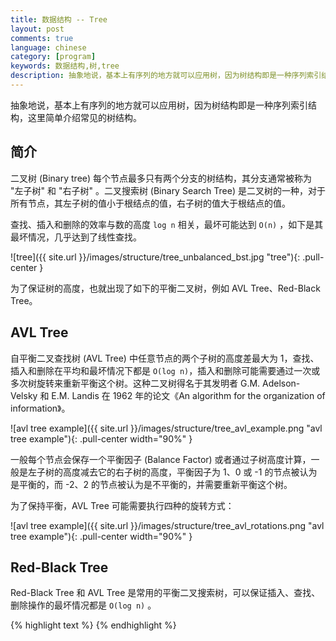 ```yaml
---
title: 数据结构 -- Tree
layout: post
comments: true
language: chinese
category: [program]
keywords: 数据结构,树,tree
description: 抽象地说，基本上有序列的地方就可以应用树，因为树结构即是一种序列索引结构，这里简单介绍常见的树结构。
---
```


抽象地说，基本上有序列的地方就可以应用树，因为树结构即是一种序列索引结构，这里简单介绍常见的树结构。

<!-- more -->

## 简介

二叉树 (Binary tree) 每个节点最多只有两个分支的树结构，其分支通常被称为 "左子树" 和 "右子树" 。二叉搜索树 (Binary Search Tree) 是二叉树的一种，对于所有节点，其左子树的值小于根结点的值，右子树的值大于根结点的值。

查找、插入和删除的效率与数的高度 ```log n``` 相关，最坏可能达到 ```O(n)``` ，如下是其最坏情况，几乎达到了线性查找。

![tree]({{ site.url }}/images/structure/tree_unbalanced_bst.jpg "tree"){: .pull-center }

为了保证树的高度，也就出现了如下的平衡二叉树，例如 AVL Tree、Red-Black Tree。

## AVL Tree

自平衡二叉查找树 (AVL Tree) 中任意节点的两个子树的高度差最大为 1，查找、插入和删除在平均和最坏情况下都是 ```O(log n)```，插入和删除可能需要通过一次或多次树旋转来重新平衡这个树。这种二叉树得名于其发明者 G.M. Adelson-Velsky 和 E.M. Landis 在 1962 年的论文《An algorithm for the organization of information》。

![avl tree example]({{ site.url }}/images/structure/tree_avl_example.png "avl tree example"){: .pull-center width="90%" }

一般每个节点会保存一个平衡因子 (Balance Factor) 或者通过子树高度计算，一般是左子树的高度减去它的右子树的高度，平衡因子为 1、0 或 -1 的节点被认为是平衡的，而 -2、2 的节点被认为是不平衡的，并需要重新平衡这个树。

为了保持平衡，AVL Tree 可能需要执行四种的旋转方式：

![avl tree example]({{ site.url }}/images/structure/tree_avl_rotations.png "avl tree example"){: .pull-center width="90%" }

<!--
http://btechsmartclass.com/DS/U5_T2.html
https://www.tutorialspoint.com/data_structures_algorithms/avl_tree_algorithm.htm
-->

## Red-Black Tree

Red-Black Tree 和 AVL Tree 是常用的平衡二叉搜索树，可以保证插入、查找、删除操作的最坏情况都是 ```O(log n)``` 。

<!--
Both red-black trees and AVL trees are the most commonly used balanced binary search trees and they support insertion, deletion and look-up in guaranteed O(logN) time. However, there are following points of comparison between the two:

    AVL trees are more rigidly balanced and hence provide faster look-ups. Thus for a look-up intensive task use an AVL tree.
    For an insert intensive tasks, use a Red-Black tree.
    AVL trees store the balance factor at each node. This takes O(N) extra space. However, if we know that the keys that will be inserted in the tree will always be greater than zero, we can use the sign bit of the keys to store the colour information of a red-black tree. Thus, in such cases red-black tree takes O(1) extra space.
In general, the rotations for an AVL tree are harder to implement and debug than that for a Red-Black tree.

http://web.mit.edu/~emin/Desktop/ref_to_emin/www.old/source_code/red_black_tree/index.html

https://github.com/mirek/rb_tree


Rust语言
https://github.com/rustcc/rust-zh
Rust安装
https://blog.csdn.net/tjzzy/article/details/88635514

Binary Tree (二叉树 只有两个节点)
 |-> Full Binary Tree(完满二叉树 叶子在同一层)
 |-> Complete Binary Tree(完整二叉树 按照从上到下从左到右满足FBT)
 |-> Splay Tree(伸展树)
 |-> B+ Tree
 |-> Radix Tree
 |-> Binary Search Tree(二叉搜索树 按照Key排序)
    |-> Threaded Binary Tree(线索二叉树)
    |-> AVL Tree(自平衡二叉树)
    |-> Red Black Tree(红黑树)


接著來看RBT的五項特徵：

* 每个节点只能是红色或者黑色；
* 根节点一定是黑色；
* 每个叶子节点一定是黑色；
* 当某个节点是红色时，其两个子节点必定是黑色，不能出现两个红色节点相连，黑色节点没有限制；
* 从任何一个节点到叶子节点的黑色节点数量相同。

通过这些约束保证了红黑树的关键特性：从根到叶子的最长路径不多于最短路径的两倍。保证树是大致平衡的，当红黑树的节点数为 `n` 时，树的高度不会超过 `2log(n+1)` 。

上述的性质 4 保证了根到叶子的路径不能有两个相邻的红色节点，最短路径可能都是黑色节点，最长路径可能有交替的红黑节点。而性质 5 保证了没有路径能多于任何其它路径的两倍长。

现实中 C++ 中的 `std::set` 和 `std:map` 使用的就是红黑树，包括了内核中的很多数据维护。

相比于 AVL 树来说，牺牲了部分平衡性以换取插入和删除时的旋转操作。

伸展数实现介绍
https://www.cnblogs.com/vamei/archive/2013/03/24/2976545.html

https://github.com/fbuihuu/libtree
https://github.com/alrightchiu/SecondRound

~/workspace/kernel/linux-4.19.59/lib/rbtree.c

如果标明结构体中的成员是 2 字节对齐的，那么可以将红黑的标识添加到 `parent` 的指针中，这样可以减少一个成员的使用。

https://www.geeksforgeeks.org/red-black-tree-vs-avl-tree/
http://alrightchiu.github.io/SecondRound/treeshu-introjian-jie.html

搜索顺序

* Pre-Order 先当前节点，然后左节点，最后右节点。
* In-Order 首先左节点，然后当前节点，最后右节点。
* Post-Order 首先左节点，然后右节点，最后当前节点。
* Level-Order 每层按照从左到右的顺序遍历。

在 C99 中定义了 `intptr_t` `uintptr_t` 两种类型，在头文件 `stdint.h` 中，都是为了适配不同机器 (32bits 64bits) 上的 `void *` 指针，同时也可保存 `char` `short` `int` `long` 证书类型的值。

https://github.com/ShiqiYu/libfacedetection




##############################################
## 树
##############################################

## LSM-Tree

Log Structured Merge Tree 的数据组织方式被应用于多种数据库，如 LevelDB、HBase、Cassandra 等，相比 B+ Tree 以及其它的索引存储实现，提供了更好的写入性能。

在存储数据时，会将随机写转换为顺序写，其处理逻辑类似如下。

1. 写入或者更新时，只更新内存中的数据结构，一般通过某种数据结构 (例如 SkipList) 保持有序；
2. 为了防止内存中的数据掉电丢失，一般也会将数据追加写到磁盘 Log 文件中，做容灾恢复；
3. 内存中的数据定时或按固定大小地刷新到磁盘，注意，只会新建文件，不会更新磁盘上的已有文件；
4. 随着数据写入，磁盘上会有越来越多的文件，会定期合并文件。

LSM-Tree 的树节点核心分成两种，保存在内存中的称为 MemTable ，在磁盘上的为 SSTable 。


## 基本概念

* Degree 度，一个节点拥有子树的个数，例如 A 为 3，F 为 2 ，N 为 0；
* Root 根，也即是最上层的节点，其父节点是 NULL；
* Leaf 叶子节点，没有子节点的节点被称为叶子；
* Siblings 同胞，具有相同父节点的节点，例如 BCD；
* Descendant 子嗣，从某个节点出发，能通过 child 指针找到的节点；
* Ancestor 祖先，同上，不过是通过 parent 指针指向的节点；
* Path 路径，能够通过 child 或者 parent 指针将两个节点连接起来的路径，例如 ABEK；
* Level 层级，将 root 定义为 1 ，其它节点为其 parent 的层级加一；
* Height of Node 节点高度，某个节点到叶子节点的最长路径数，例如 F 为 1，D 为 2，叶子节点为 0；
* Height of Tree 数高度，也就是根节点的高度。
* Depth 节点深度，一个节点与根节点之间的边数，例如 F 为 2，L 为 3。


一般来说，会按照 Graph、Tree、Binary Tree、Binary Search Tree、Red Black Tree 的层级依次向下。

在 Graph 的基础上增加 "不能存在环" 的限制则对应了 Tree；在 Tree 的基础上添加 "最多两个子节点" 就成了二元树；再增加 "按照 Key 大小排序" 就得到了 Binary Search Tree；然后再在每个节点上增加红黑标示，以平衡树的高度，减少搜索时间，那么就得到了 Red Black Tree 。

除了红黑树之外，还有 AVL Tree、2-3-4 Tree、Splay Tree 等。

## 二叉树

如果树的节点只有指向左子树和右子树时，则称为二叉树 Binary Tree ，其中两类二叉树比较常见：Full Binary Tree 以及 Complete Binary Tree 。

### Full Binary Tree

也被称为 Perfect Binary Tree ，具有如下特性：

* 所有的内部节点有且只有两个子树；
* 所有的叶子节点都有相同的高度。

如果整棵树有 `n` 层，那么有 `2^n - 1` 个节点，其第 `i` 个节点的左子树序号为 `2i` ，右子树的序号为 `2i + 1` 。

### Complete Binary Tree

当一棵树按照 Full Binary Tree 的顺序，也就是从上到下，由左到右的顺序。

一般来说，二叉树具有如下的特性：
1. 任意结点的左子树不空，则左子树上所有结点的值均小于它的根结点的值；
2. 若任意结点的右子树不空，则右子树上所有结点的值均大于它的根结点的值；
3. 任意结点的左、右子树也分别为二叉查找树。
4. 没有键值相等的结点。

红黑树同样也是对二叉树的改进版本，通过一些性质使得树相对平衡，使得最终查找、插入、删除的时间复杂度最坏情况下依然为 O(lgn)。

但它在二叉查找树的基础上增加了着色和相关的性质使得红黑树相对平衡，这主要是通过红黑树的 5 条性质保证：

1. 每个结点要么是红的，要么是黑的。
2. 根结点是黑的。
3. 每个叶结点 (叶结点即指树尾端NIL指针或NULL结点) 是黑的。
4. 如果一个结点是红的，那么它的两个子节点都是黑的。
5. 对于任一结点而言，其到叶结点树尾端NIL指针的每一条路径都包含相同数目的黑结点。

通过这 5 条性质使得一棵 N 个结点是红黑树始终保持了 logN 的高度；其中上述的 "叶结点" 或 "NULL结点" 不包含数据而只充当树的结束标志，这些结点通常会在绘图中被省略。

### 树的旋转

在执行了一些插入和删除之后，新的结构可能会违背红黑树的性质，为此需要对数重新着色，并执行相关的旋转操作，从而继续保持其性质和平衡。

https://github.com/julycoding/The-Art-Of-Programming-By-July/blob/master/ebook/zh/03.01.md

1. 可以设置多个节点 (Node)，每个节点里有多个虚拟节点；
2. 红黑树维护的是虚拟节点的信息。




#define SIZE 50000

#define HASH_T_KEY  int
#define HASH_T_VAL  int

#define KEY_INVALID 0

struct hash_entry {
        HASH_T_KEY key;
        HASH_T_VAL value;
};

struct hash_table {
        int size;
        struct hash_entry *items;
};

static int hash_func(int key, int size)
{
        int rc;

        assert(size > 0);
        rc = key % size;
        return rc < 0 ? rc + size : rc;
}

struct hash_table *hash_create(int size)
{
        struct hash_table *t;

        if (size <= 0)
                return NULL;

        t = calloc(1, sizeof(*t));
        if (t == NULL)
                return NULL;
        t->items = calloc(size, sizeof(struct hash_entry));
        if (t->items == NULL) {
                free(t);
                return NULL;
        }

        return t;
}

void hash_destroy(struct hash_table *t)
{
        if (t == NULL)
                return;
        if (t->items != NULL)
                free(t->items);
        free(t);
}

void hash_put(struct hash_table *t, HASH_T_KEY key, HASH_T_VAL value)
{
        int idx;

        idx = hash(key);
        while (t->items[idx].key != key)
                idx = (idx + 1) % t->size;
        t->items[idx].key = key;
        t->items[idx].value = value;
}

HASH_T_VAL hash_get(struct hash_table *t, HASH_T_KEY key)
{
        int idx;

        idx = hash(key);
        while (t->items[idx].key != KEY_INVALID) {
                if (t->items[idx].key == key)
                        return t->items[idx].value;
                idx = (idx + 1) % t->size;
        }

        return KEY_INVALID;
}

-->








{% highlight text %}
{% endhighlight %}
